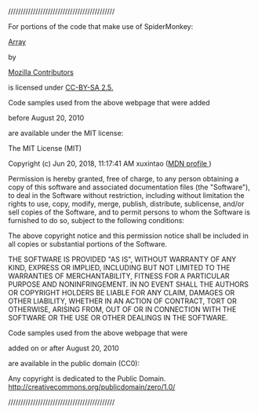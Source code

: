 

///////////////////////////////////////////


For portions of the code that make use of 
SpiderMonkey:

<a href="https://developer.mozilla.org/en-US/docs/Mozilla/Projects/SpiderMonkey" >

Array

</a> by 
<a href="https://developer.mozilla.org/en-US/docs/Mozilla/Projects/SpiderMonkey$history" >

Mozilla Contributors

</a> is licensed under <a href="https://creativecommons.org/licenses/by-sa/2.5/">CC-BY-SA 2.5.</a>


Code samples used from the above webpage that were added


before August 20, 2010

are available under the MIT license:


The MIT License (MIT)


Copyright (c) Jun 20, 2018, 11:17:41 AM xuxintao (<a href="https://developer.mozilla.org/en-US/profiles/xuxintao">MDN profile </a>)


Permission is hereby granted, free of charge, to any person obtaining a copy of this software and associated documentation files (the "Software"), to deal in the Software without restriction, including without limitation the rights to use, copy, modify, merge, publish, distribute, sublicense, and/or sell copies of the Software, and to permit persons to whom the Software is furnished to do so, subject to the following conditions:

The above copyright notice and this permission notice shall be included in all copies or substantial portions of the Software.


THE SOFTWARE IS PROVIDED "AS IS", WITHOUT WARRANTY OF ANY KIND, EXPRESS OR IMPLIED, INCLUDING BUT NOT LIMITED TO THE WARRANTIES OF MERCHANTABILITY, FITNESS FOR A PARTICULAR PURPOSE AND NONINFRINGEMENT. IN NO EVENT SHALL THE AUTHORS OR COPYRIGHT HOLDERS BE LIABLE FOR ANY CLAIM, DAMAGES OR OTHER LIABILITY, WHETHER IN AN ACTION OF CONTRACT, TORT OR OTHERWISE, ARISING FROM, OUT OF OR IN CONNECTION WITH THE SOFTWARE OR THE USE OR OTHER DEALINGS IN THE SOFTWARE.


Code samples used from the above webpage that were 


added on or after August 20, 2010


are available in the public domain (CC0):


Any copyright is dedicated to the Public Domain. http://creativecommons.org/publicdomain/zero/1.0/


///////////////////////////////////////////
